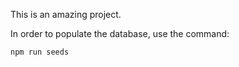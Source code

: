 This is an amazing project.

In order to populate the database, use the command:

```bash
npm run seeds
```
